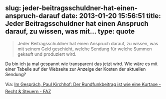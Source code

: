 slug: jeder-beitragsschuldner-hat-einen-anspruch-darauf
date: 2013-01-20 15:56:51
title: Jeder Beitragsschuldner hat einen Anspruch darauf, zu wissen, was mit...
type: quote
---

> Jeder Beitragsschuldner hat einen Anspruch darauf, zu wissen, was mit seinem Geld geschieht, welche Sendung für welche Summen gekauft und produziert wird.

Da bin ich ja mal gespannt wie transparent das jetzt wird. Wie wäre es mit einer Tabelle auf der Webseite zur Anzeige der Kosten der aktuellen Sendung?

 Via: [Im Gespräch, Paul Kirchhof: Der Rundfunkbeitrag ist wie eine Kurtaxe - Recht & Steuern - FAZ](http://www.faz.net/aktuell/wirtschaft/recht-steuern/im-gespraech-paul-kirchhof-der-rundfunkbeitrag-ist-wie-eine-kurtaxe-12030778.html)
